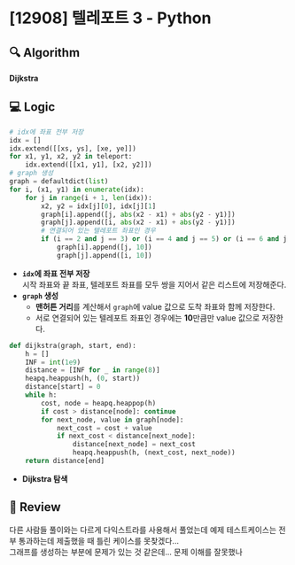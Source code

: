 # [12908] 텔레포트 3 - Python

## 🔍 Algorithm
**Dijkstra**

## 💻 Logic

```Python
# idx에 좌표 전부 저장
idx = []
idx.extend([[xs, ys], [xe, ye]])
for x1, y1, x2, y2 in teleport:
    idx.extend([[x1, y1], [x2, y2]])
# graph 생성
graph = defaultdict(list)
for i, (x1, y1) in enumerate(idx):
    for j in range(i + 1, len(idx)):
        x2, y2 = idx[j][0], idx[j][1]
        graph[i].append([j, abs(x2 - x1) + abs(y2 - y1)])
        graph[j].append([i, abs(x2 - x1) + abs(y2 - y1)])
        # 연결되어 있는 텔레포트 좌표인 경우
        if (i == 2 and j == 3) or (i == 4 and j == 5) or (i == 6 and j == 7):
            graph[i].append([j, 10])
            graph[j].append([i, 10])
```
- **`idx`에 좌표 전부 저장**  
    시작 좌표와 끝 좌표, 텔레포트 좌표를 모두 쌍을 지어서 같은 리스트에 저장해준다.  
- **`graph` 생성**  
    - **맨허튼 거리**를 계산해서 `graph`에 value 값으로 도착 좌표와 함께 저장한다.  
    - 서로 연결되어 있는 텔레포트 좌표인 경우에는 **10**만큼만 value 값으로 저장한다.  

```Python
def dijkstra(graph, start, end):
    h = []
    INF = int(1e9)
    distance = [INF for _ in range(8)]
    heapq.heappush(h, (0, start))
    distance[start] = 0
    while h:
        cost, node = heapq.heappop(h)
        if cost > distance[node]: continue
        for next_node, value in graph[node]:
            next_cost = cost + value
            if next_cost < distance[next_node]:
                distance[next_node] = next_cost
                heapq.heappush(h, (next_cost, next_node))
    return distance[end]
```
- **Dijkstra 탐색**  


## 📝 Review

다른 사람들 풀이와는 다르게 다익스트라를 사용해서 풀었는데 예제 테스트케이스는 전부 통과하는데 제출했을 때 틀린 케이스를 못찾겠다...  
그래프를 생성하는 부분에 문제가 있는 것 같은데... 문제 이해를 잘못했나  
